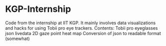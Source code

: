 # KGP-Internship
Code from the internship at IIT KGP. It mainly involves data visualizations and hacks for using Tobii pro eye trackers.
Contents:
Tobii pro eyeglasses json livedata
2D gaze point heat map
Conversion of json to readable format (somewhat)
